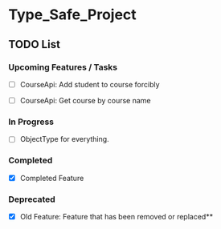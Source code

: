 # Type_Safe_Project

## TODO List

### Upcoming Features / Tasks
- [ ] CourseApi: Add student to course forcibly
- [ ] CourseApi: Get course by course name


### In Progress
- [ ] ObjectType for everything. 

### Completed
- [x] Completed Feature

### Deprecated
- [x] Old Feature: Feature that has been removed or replaced**
